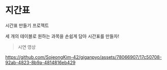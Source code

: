 # 지간표
시간표 만들기 프로젝트

세 개의 테이블로 원하는 과목을 손쉽게 담아 시간표를 만들자!

> 시연 영상
>
https://github.com/SojeongKim-42/giganpyo/assets/78066907/17c50708-92ab-4823-8b9a-4814816eb429

